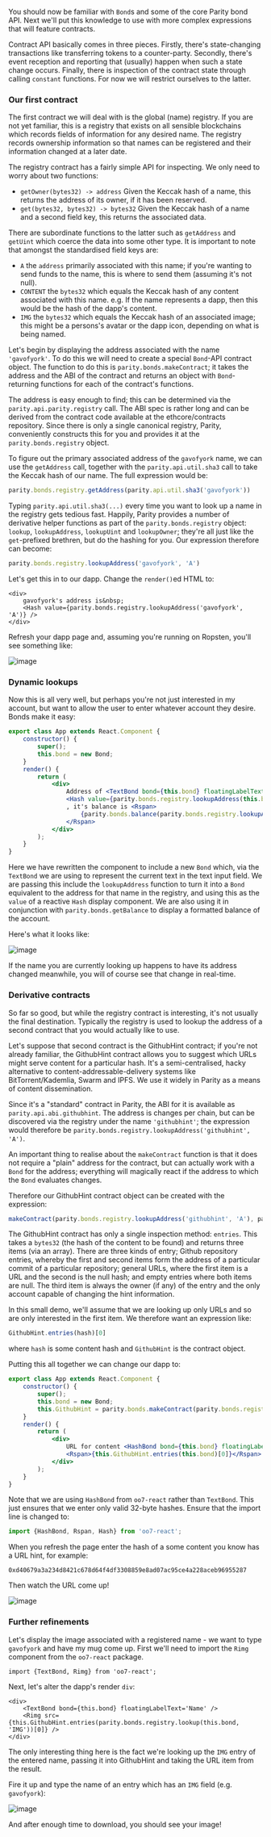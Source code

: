 You should now be familiar with `Bond`s and some of the core Parity bond API. Next we'll put this knowledge to use with more complex expressions that will feature contracts.

Contract API basically comes in three pieces. Firstly, there's state-changing transactions like transferring tokens to a counter-party. Secondly, there's event reception and reporting that (usually) happen when such a state change occurs. Finally, there is inspection of the contract state through calling `constant` functions. For now we will restrict ourselves to the latter.

### Our first contract

The first contract we will deal with is the global (name) registry. If you are not yet familiar, this is a registry that exists on all sensible blockchains which records fields of information for any desired name. The registry records ownership information so that names can be registered and their information changed at a later date.

The registry contract has a fairly simple API for inspecting. We only need to worry about two functions:

- `getOwner(bytes32) -> address` Given the Keccak hash of a name, this returns the address of its owner, if it has been reserved.
- `get(bytes32, bytes32) -> bytes32` Given the Keccak hash of a name and a second field key, this returns the associated data.

There are subordinate functions to the latter such as `getAddress` and `getUint` which coerce the data into some other type. It is important to note that amongst the standardised field keys are:

- `A` the `address` primarily associated with this name; if you're wanting to send funds to the name, this is where to send them (assuming it's not null).
- `CONTENT` the `bytes32` which equals the Keccak hash of any content associated with this name. e.g. If the name represents a dapp, then this would be the hash of the dapp's content.
- `IMG` the `bytes32` which equals the Keccak hash of an associated image; this might be a persons's avatar or the dapp icon, depending on what is being named.

Let's begin by displaying the address associated with the name `'gavofyork'`. To do this we will need to create a special `Bond`-API contract object. The function to do this is `parity.bonds.makeContract`; it takes the address and the ABI of the contract and returns an object with `Bond`-returning functions for each of the contract's functions.

The address is easy enough to find; this can be determined via the `parity.api.parity.registry` call. The ABI spec is rather long and can be derived from the contract code available at the ethcore/contracts repository. Since there is only a single canonical registry, Parity, conveniently constructs this for you and provides it at the `parity.bonds.registry` object.

To figure out the primary associated address of the `gavofyork` name, we can use the `getAddress` call, together with the `parity.api.util.sha3` call to take the Keccak hash of our name. The full expression would be:

```js
parity.bonds.registry.getAddress(parity.api.util.sha3('gavofyork'))
```

Typing `parity.api.util.sha3(...)` every time you want to look up a name in the registry gets tedious fast. Happily, Parity provides a number of derivative helper functions as part of the `parity.bonds.registry` object: `lookup`, `lookupAddress`, `lookupUint` and `lookupOwner`; they're all just like the `get`-prefixed brethren, but do the hashing for you. Our expression therefore can become:

```js
parity.bonds.registry.lookupAddress('gavofyork', 'A')
```

Let's get this in to our dapp. Change the `render()`ed HTML to:

```
<div>
	gavofyork's address is&nbsp;
	<Hash value={parity.bonds.registry.lookupAddress('gavofyork', 'A')} />
</div>
```

Refresh your dapp page and, assuming you're running on Ropsten, you'll see something like:

![image](https://cloud.githubusercontent.com/assets/138296/22712813/2e36a65c-ed54-11e6-896d-c123bd95d3d5.png)

### Dynamic lookups

Now this is all very well, but perhaps you're not just interested in my account, but want to allow the user to enter whatever account they desire. Bonds make it easy:

```jsx
export class App extends React.Component {
	constructor() {
		super();
		this.bond = new Bond;
	}
	render() {
		return (
			<div>
				Address of <TextBond bond={this.bond} floatingLabelText='Lookup a name' /> is:<br/>
				<Hash value={parity.bonds.registry.lookupAddress(this.bond, 'A')} />
				, it's balance is <Rspan>
					{parity.bonds.balance(parity.bonds.registry.lookupAddress(this.bond, 'A')).map(formatBalance)}
				</Rspan>
			</div>
		);
	}
}
```

Here we have rewritten the component to include a new `Bond` which, via the `TextBond` we are using to represent the current text in the text input field. We are passing this include the `lookupAddress` function to turn it into a `Bond` equivalent to the address for that name in the registry, and using this as the `value` of a reactive `Hash` display component. We are also using it in conjunction with `parity.bonds.getBalance` to display a formatted balance of the account.

Here's what it looks like:

![image](https://cloud.githubusercontent.com/assets/138296/22713122/2c8146e0-ed55-11e6-8809-c5329cf89bae.png)

If the name you are currently looking up happens to have its address changed meanwhile, you will of course see that change in real-time.

### Derivative contracts

So far so good, but while the registry contract is interesting, it's not usually the final destination. Typically the registry is used to lookup the address of a second contract that you would actually like to use.

Let's suppose that second contract is the GithubHint contract; if you're not already familiar, the GithubHint contract allows you to suggest which URLs might serve content for a particular hash. It's a semi-centralised, hacky alternative to content-addressable-delivery systems like BitTorrent/Kademlia, Swarm and IPFS. We use it widely in Parity as a means of content dissemination.

Since it's a "standard" contract in Parity, the ABI for it is available as `parity.api.abi.githubhint`. The address is changes per chain, but can be discovered via the registry under the name `'githubhint'`; the expression would therefore be `parity.bonds.registry.lookupAddress('githubhint', 'A')`.

An important thing to realise about the `makeContract` function is that it does not require a "plain" address for the contract, but can actually work with a `Bond` for the address; everything will magically react if the address to which the `Bond` evaluates changes.

Therefore our GithubHint contract object can be created with the expression:

```js
makeContract(parity.bonds.registry.lookupAddress('githubhint', 'A'), parity.api.abi.githubhint);
```

The GithubHint contract has only a single inspection method: `entries`. This takes a `bytes32` (the hash of the content to be found) and returns three items (via an array). There are three kinds of entry; Github repository entries, whereby the first and second items form the address of a particular commit of a particular repository; general URLs, where the first item is a URL and the second is the null hash; and empty entries where both items are null. The third item is always the owner (if any) of the entry and the only account capable of changing the hint information.

In this small demo, we'll assume that we are looking up only URLs and so are only interested in the first item. We therefore want an expression like:

```js
GithubHint.entries(hash)[0]
```

where `hash` is some content hash and `GithubHint` is the contract object.

Putting this all together we can change our dapp to:

```jsx
export class App extends React.Component {
	constructor() {
		super();
		this.bond = new Bond;
		this.GithubHint = parity.bonds.makeContract(parity.bonds.registry.lookupAddress('githubhint', 'A'), parity.api.abi.githubhint);
	}
	render() {
		return (
			<div>
				URL for content <HashBond bond={this.bond} floatingLabelText='Content-hash' /> is:<br/>
				<Rspan>{this.GithubHint.entries(this.bond)[0]}</Rspan>
			</div>
		);
	}
}
```

Note that we are using `HashBond` from `oo7-react` rather than `TextBond`. This just ensures that we enter only valid 32-byte hashes. Ensure that the import line is changed to:

```jsx
import {HashBond, Rspan, Hash} from 'oo7-react';
```

When you refresh the page enter the hash of a some content you know has a URL hint, for example:

`0xd40679a3a234d8421c678d64f4df3308859e8ad07ac95ce4a228aceb96955287`

Then watch the URL come up!

![image](https://cloud.githubusercontent.com/assets/138296/22715524/3f1545cc-ed5f-11e6-9536-f7fd9fed423d.png)


### Further refinements

Let's display the image associated with a registered name - we want to type `gavofyork` and have my mug come up. First we'll need to import the `Rimg` component from the `oo7-react` package.

```
import {TextBond, Rimg} from 'oo7-react';
```

Next, let's alter the dapp's render `div`:

```
<div>
	<TextBond bond={this.bond} floatingLabelText='Name' />
	<Rimg src={this.GithubHint.entries(parity.bonds.registry.lookup(this.bond, 'IMG'))[0]} />
</div>
```

The only interesting thing here is the fact we're looking up the `IMG` entry of the entered name, passing it into GithubHint and taking the URL item from the result.

Fire it up and type the name of an entry which has an `IMG` field (e.g. `gavofyork`):

![image](https://cloud.githubusercontent.com/assets/138296/22715677/1e3e2be2-ed60-11e6-9609-16475996e7f3.png)

And after enough time to download, you should see your image!
